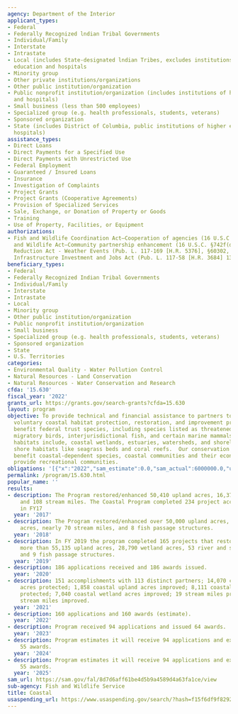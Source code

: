 ```yaml
---
agency: Department of the Interior
applicant_types:
- Federal
- Federally Recognized lndian Tribal Governments
- Individual/Family
- Interstate
- Intrastate
- Local (includes State-designated lndian Tribes, excludes institutions of higher
  education and hospitals
- Minority group
- Other private institutions/organizations
- Other public institution/organization
- Public nonprofit institution/organization (includes institutions of higher education
  and hospitals)
- Small business (less than 500 employees)
- Specialized group (e.g. health professionals, students, veterans)
- Sponsored organization
- State (includes District of Columbia, public institutions of higher education and
  hospitals)
assistance_types:
- Direct Loans
- Direct Payments for a Specified Use
- Direct Payments with Unrestricted Use
- Federal Employment
- Guaranteed / Insured Loans
- Insurance
- Investigation of Complaints
- Project Grants
- Project Grants (Cooperative Agreements)
- Provision of Specialized Services
- Sale, Exchange, or Donation of Property or Goods
- Training
- Use of Property, Facilities, or Equipment
authorizations:
- Fish and Wildlife Coordination Act—Cooperation of agencies (16 U.S.C. §661), Fish
  and Wildlife Act—Community partnership enhancement (16 U.S.C. §742f(d)); Inflation
  Reduction Act - Weather Events (Pub. L. 117-169 [H.R. 5376], §60302, 136 STAT. 2079);
  Infrastructure Investment and Jobs Act (Pub. L. 117-58 [H.R. 3684] 135 Stat. 1389).
beneficiary_types:
- Federal
- Federally Recognized Indian Tribal Governments
- Individual/Family
- Interstate
- Intrastate
- Local
- Minority group
- Other public institution/organization
- Public nonprofit institution/organization
- Small business
- Specialized group (e.g. health professionals, students, veterans)
- Sponsored organization
- State
- U.S. Territories
categories:
- Environmental Quality - Water Pollution Control
- Natural Resources - Land Conservation
- Natural Resources - Water Conservation and Research
cfda: '15.630'
fiscal_year: '2022'
grants_url: https://grants.gov/search-grants?cfda=15.630
layout: program
objective: To provide technical and financial assistance to partners to implement
  voluntary coastal habitat protection, restoration, and improvement projects that
  benefit federal trust species, including species listed as threatened or endangered,
  migratory birds, interjurisdictional fish, and certain marine mammals.  Coastal
  habitats include, coastal wetlands, estuaries, watersheds, and shorelines, and near
  shore habitats like seagrass beds and coral reefs.  Our conservation investments
  benefit coastal-dependent species, coastal communities and their economies, and
  provide recreational communities.
obligations: '[{"x":"2022","sam_estimate":0.0,"sam_actual":6000000.0,"usa_spending_actual":12351833.21},{"x":"2023","sam_estimate":0.0,"sam_actual":6000000.0,"usa_spending_actual":10704151.51},{"x":"2024","sam_estimate":6000000.0,"sam_actual":0.0,"usa_spending_actual":7639681.77}]'
permalink: /program/15.630.html
popular_name: ''
results:
- description: The Program restored/enhanced 50,410 upland acres, 16,376 wetland acres,
    and 108 stream miles. The Coastal Program completed 234 project accomplishments
    in FY17
  year: '2017'
- description: The Program restored/enhanced over 50,000 upland acres, 7,800 wetland
    acres, nearly 70 stream miles, and 8 fish passage structures.
  year: '2018'
- description: In FY 2019 the program completed 165 projects that restored or protected
    more than 55,135 upland acres, 28,790 wetland acres, 53 river and shoreline miles,
    and 9 fish passage structures.
  year: '2019'
- description: 186 applications received and 186 awards issued.
  year: '2020'
- description: 151 accomplishments with 113 distinct partners; 14,070 coastal upland
    acres protected; 1,858 coastal upland acres improved; 8,111 coastal wetland acres
    protected; 7,040 coastal wetland acres improved; 19 stream miles protected; 15
    stream miles improved.
  year: '2021'
- description: 160 applications and 160 awards (estimate).
  year: '2022'
- description: Program received 94 applications and issued 64 awards.
  year: '2023'
- description: Program estimates it will receive 94 applications and expects to issue
    55 awards.
  year: '2024'
- description: Program estimates it will receive 94 applications and expects to issue
    55 awards.
  year: '2025'
sam_url: https://sam.gov/fal/8d7d6aff61be4d5b9a4589d4a63fa1ce/view
sub-agency: Fish and Wildlife Service
title: Coastal
usaspending_url: https://www.usaspending.gov/search/?hash=f15f6df9f8292faa3e169b2d21c9e92d
---
```

